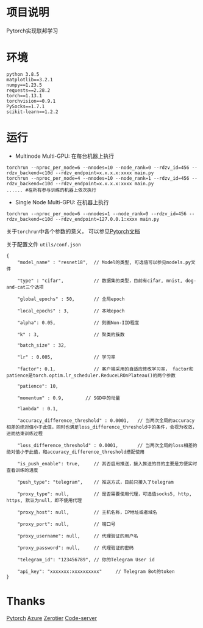 # 项目说明
Pytorch实现联邦学习

# 环境
```
python 3.8.5
matplotlib==3.2.1
numpy==1.23.5
requests==2.28.2
torch==1.13.1
torchvision==0.9.1
PySocks==1.7.1
scikit-learn==1.2.2
```

# 运行
* Multinode Multi-GPU:
在每台机器上执行
```
torchrun --nproc_per_node=6 --nnodes=10 --node_rank=0 --rdzv_id=456 --rdzv_backend=c10d --rdzv_endpoint=x.x.x.x:xxxx main.py
torchrun --nproc_per_node=4 --nnodes=10 --node_rank=1 --rdzv_id=456 --rdzv_backend=c10d --rdzv_endpoint=x.x.x.x:xxxx main.py
...... #在所有参与训练的机器上依次执行
```

* Single Node Multi-GPU:
在机器上执行
```
torchrun --nproc_per_node=6 --nnodes=1 --node_rank=0 --rdzv_id=456 --rdzv_backend=c10d --rdzv_endpoint=127.0.0.1:xxxx main.py
```
关于`torchrun`中各个参数的意义， 可以参见[Pytorch文档](https://pytorch.org/docs/stable/elastic/run.html#definitions)

关于配置文件 `utils/conf.json`
```
{
	"model_name" : "resnet18",  // Model的类型, 可选值可以参见models.py文件
    
	"type" : "cifar",           // 数据集的类型，目前有cifar, mnist, dog-and-cat三个选项
	
	"global_epochs" : 50,       // 全局epoch

	"local_epochs" : 3,         // 本地epoch

	"alpha": 0.05,				// 刻画Non-IID程度

	"k" : 3,					// 聚类的簇数
	
	"batch_size" : 32,
	
	"lr" : 0.005,               // 学习率

	"factor": 0.1,              // 客户端采用的自适应修改学习率， factor和patience是torch.optim.lr_scheduler.ReduceLROnPlateau()的两个参数

	"patience": 10,
	
	"momentum" : 0.9,        // SGD中的动量
	
	"lambda" : 0.1,

	"accuracy_difference_threshold" : 0.0001,   // 当两次全局的accuracy相差的绝对值小于此值，同时也满足loss_difference_threshold中的条件，会视为收敛，进而结束训练过程

	"loss_difference_threshold" : 0.0001,       // 当两次全局的loss相差的绝对值小于此值，和accuracy_difference_threshold搭配使用

	"is_push_enable": true,     // 其否启用推送，接入推送的目的主要是方便实时查看训练的进度

	"push_type": "telegram",    // 推送方式，目前只接入了telegram

	"proxy_type": null,         // 是否需要使用代理，可选值socks5, http, https, 默认为null，即不使用代理

	"proxy_host": null,         // 主机名称，IP地址或者域名

	"proxy_port": null,         // 端口号

	"proxy_username": null,     // 代理验证的用户名

	"proxy_password": null,     // 代理验证的密码

	"telegram_id": "123456789", // 你的Telegram User id

	"api_key": "xxxxxxx:xxxxxxxxxx"     // Telegram Bot的token
}
```

# Thanks
[Pytorch](https://pytorch.org/)
[Azure](https://azure.microsoft.com/)
[Zerotier](https://www.zerotier.com/)
[Code-server](https://coder.com/)